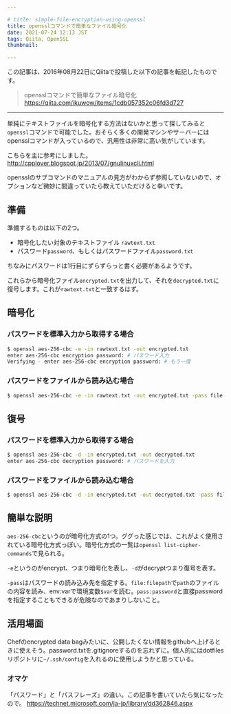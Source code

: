 ```yaml
---

# title: simple-file-encryption-using-openssl
title: opensslコマンドで簡単なファイル暗号化
date: 2021-07-24 12:13 JST
tags: Qiita, OpenSSL
thumbnail:

---
```


この記事は、2016年08月22日にQiitaで投稿した以下の記事を転記したものです。

> opensslコマンドで簡単なファイル暗号化  
> https://qiita.com/ikuwow/items/1cdb057352c06fd3d727

---

単純にテキストファイルを暗号化する方法はないかと思って探してみると`openssl`コマンドで可能でした。おそらく多くの開発マシンやサーバーにはopensslコマンドが入っているので、汎用性は非常に高い気がしています。

こちらを主に参考にしました。
http://cpplover.blogspot.jp/2013/07/gnulinuxcli.html

opensslのサブコマンドのマニュアルの見方がわからず参照していないので、オプションなど微妙に間違っていたら教えていただけると幸いです。

## 準備


準備するものは以下の2つ。

* 暗号化したい対象のテキストファイル `rawtext.txt`
* パスワード`password`、もしくはパスワードファイル`password.txt`

ちなみにパスワードは1行目にずらずらっと書く必要があるようです。

これらから暗号化ファイル`encrypted.txt`を出力して、それを`decrypted.txt`に復号します。これが`rawtext.txt`と一致するはず。


## 暗号化

### パスワードを標準入力から取得する場合

```bash
$ openssl aes-256-cbc -e -in rawtext.txt -out encrypted.txt
enter aes-256-cbc encryption password: # パスワード入力
Verifying - enter aes-256-cbc encryption password: # もう一度
```

### パスワードをファイルから読み込む場合

```bash
$ openssl aes-256-cbc -e -in rawtext.txt -out encrypted.txt -pass file:./password.txt
```

## 復号

### パスワードを標準入力から取得する場合

```bash
$ openssl aes-256-cbc -d -in encrypted.txt -out decrypted.txt
enter aes-256-cbc decryption password: # パスワードを入力
```

### パスワードをファイルから読み込む場合

```bash
$ openssl aes-256-cbc -d -in encrypted.txt -out decrypted.txt -pass file:./password.txt
```

## 簡単な説明

`aes-256-cbc`というのが暗号化方式の1つ。ググった感じでは、これがよく使用されている暗号化方式っぽい。暗号化方式の一覧は`openssl list-cipher-commands`で見られる。

`-e`というのがencrypt、つまり暗号化を表し、`-d`がdecryptつまり復号を表す。

`-pass`はパスワードの読み込み先を指定する。`file:filepath`で`path`のファイルの内容を読み、env:varで環境変数`$var`を読む。`pass:password`と直接passwordを指定することもできるが危険なのであまりしないこと。

## 活用場面

Chefのencrypted data bagみたいに、公開したくない情報をgithubへ上げるときに使えそう。password.txtを.gitignoreするのを忘れずに。個人的にはdotfilesリポジトリに`~/.ssh/config`を入れるのに使用しようかと思っている。

### オマケ
「パスワード」と「パスフレーズ」の違い。この記事を書いていたら気になったので。
https://technet.microsoft.com/ja-jp/library/dd362846.aspx

